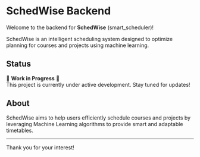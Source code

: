 # SchedWise Backend

Welcome to the backend for **SchedWise** (smart_scheduler)!

SchedWise is an intelligent scheduling system designed to optimize planning for courses and projects using machine learning.

## Status
🚧 **Work in Progress** 🚧  
This project is currently under active development. Stay tuned for updates!

## About
SchedWise aims to help users efficiently schedule courses and projects by leveraging Machine Learning algorithms to provide smart and adaptable timetables.

---

Thank you for your interest!
